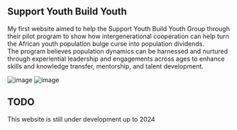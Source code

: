 ## Support Youth Build Youth <SYBYS />
My first website aimed to help the Support Youth Build Youth Group through their pilot program to show how intergenerational cooperation can help turn the African youth population bulge curse into population dividends. <br>
The program believes population dynamics can be harnessed and nurtured through experiential leadership and engagements across ages to enhance skills and knowledge transfer, mentorship, and talent development. <br>

 
![image](https://github.com/koomedenis40/Support-Youth-Build-Youth-Website/assets/98518504/d875f516-dc86-4332-a365-11cad27cebd6)
![image](https://github.com/koomedenis40/Support-Youth-Build-Youth-Website/assets/98518504/b903182c-5183-4b46-8ba6-c6225ed13a80)

## TODO <br>
This website is still under development up to 2024
